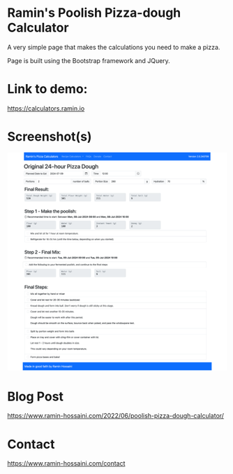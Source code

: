 # Ramin's Poolish Pizza-dough Calculator
A very simple page that makes the calculations you need to make a pizza. 

Page is built using the Bootstrap framework and JQuery.

# Link to demo:
https://calculators.ramin.io

# Screenshot(s)
![Screenshot 1](screenshot1.png "Screenshot 1")

# Blog Post
https://www.ramin-hossaini.com/2022/06/poolish-pizza-dough-calculator/

# Contact
https://www.ramin-hossaini.com/contact
